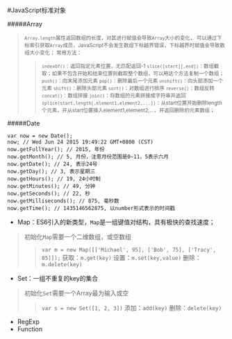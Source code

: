 #JavaScript标准对象

#####Array
> <small>`Array.length`属性返回数组的长度，对其进行赋值会导致`Array`大小的变化，
> 可以通过下标索引获取`Array`成员，JavaScript不会发生数组下标越界错误，下标越界时赋值会导致数组大小变化；
> 常用方法：
>> `indexOf()`：返回指定元素位置，无匹配返回-1
>> `slice([start][,end])`：数组截取；如果不包含开始和结束位置则截取整个数组，可以用这个方法复制一个数组；
>> `push()`：向末尾添加元素
>> `pop()`：删除最后一个元素
>> `unshift()`：向头部添加一个元素
>> `shift()`：删除头部元素
>> `sort()`：对数组进行排序
>> `reverse()`：数组反转
>> `concat()`：数组拼接
>> `join()`：将数组的元素拼接成字符串并返回
>> `splice(start,length[,element1,element2,...])`：从start位置开始删除length个元素，并从start位置插入element1,element2,...，并返回删除的元素数组；
>>  </small>


#####Date

```
var now = new Date();
now; // Wed Jun 24 2015 19:49:22 GMT+0800 (CST)
now.getFullYear(); // 2015, 年份
now.getMonth(); // 5, 月份，注意月份范围是0~11，5表示六月
now.getDate(); // 24, 表示24号
now.getDay(); // 3, 表示星期三
now.getHours(); // 19, 24小时制
now.getMinutes(); // 49, 分钟
now.getSeconds(); // 22, 秒
now.getMilliseconds(); // 875, 毫秒数
now.getTime(); // 1435146562875, 以number形式表示的时间戳
```

+ Map：ES6引入的新类型，`Map`是一组键值对结构，具有极快的查找速度；
> 初始化`Map`需要一个二维数组，或空数组
>> `var m = new Map([['Michael', 95], ['Bob', 75], ['Tracy', 85]]);`
>> 获取：`m.get(key)`
>> 设置：`m.set(key,value)`
>> 删除：`m.delete(key)`
+ Set：一组不重复的key的集合
> 初始化`Set`需要一个Array最为输入或空
>> `var s = new Set([1, 2, 3])`
>> 添加：`add(key)`
>> 删除：`delete(key)`
+ RegExp
+ Function